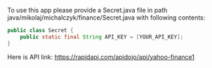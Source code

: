 To use this app please provide a Secret.java file in path java/mikolaj/michalczyk/finance/Secret.java 
with following contents:
```java
public class Secret {
    public static final String API_KEY = [YOUR_API_KEY];
}
```

Here is API link: https://rapidapi.com/apidojo/api/yahoo-finance1

